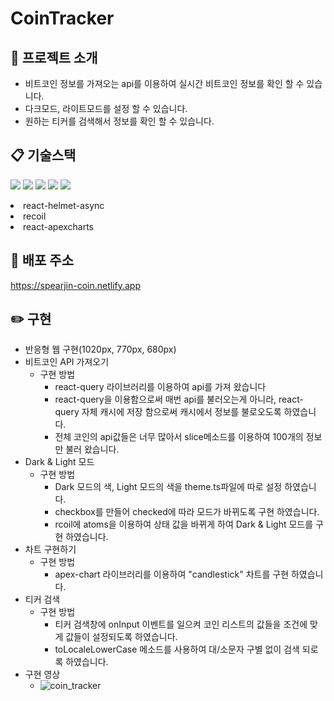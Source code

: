 # CoinTracker

## :raised_hands: 프로젝트 소개
* 비트코인 정보를 가져오는 api를 이용하여 실시간 비트코인 정보를 확인 할 수 있습니다.
* 다크모드, 라이트모드를 설정 할 수 있습니다.
* 원하는 티커를 검색해서 정보를 확인 할 수 있습니다.

## :clipboard: 기술스택
<img src="https://img.shields.io/badge/react-61DAFB?style=for-the-badge&logo=react&logoColor=black"> <img src="https://img.shields.io/badge/typescript-3A74C0?style=for-the-badge&logo=typescript&logoColor=white"> <img src="https://img.shields.io/badge/styled_components-DB7093?style=for-the-badge&logo=styled-components&logoColor=white"> <img src="https://img.shields.io/badge/react_router-C03F41?style=for-the-badge&logo=reactrouter&logoColor=white"> <img src="https://img.shields.io/badge/react_query-F03E50?style=for-the-badge&logo=reactquery&logoColor=white"> <li>react-helmet-async</li> <li>recoil</li> <li>react-apexcharts</li>

## :paperclip: 배포 주소
https://spearjin-coin.netlify.app

## :pencil2: 구현
  * 반응형 웹 구현(1020px, 770px, 680px)
  * 비트코인 API 가져오기
    * 구현 방법
      * react-query 라이브러리를 이용하여 api를 가져 왔습니다
      * react-query을 이용함으로써 매번 api를 불러오는게 아니라, react-query 자체 캐시에 저장 함으로써 캐시에서 정보를 불로오도록 하였습니다.
      * 전체 코인의 api값들은 너무 많아서 slice메소드를 이용하여 100개의 정보만 불러 왔습니다.
  * Dark & Light 모드
    * 구현 방법
      * Dark 모드의 색, Light 모드의 색을 theme.ts파일에 따로 설정 하였습니다.
      * checkbox를 만들어 checked에 따라 모드가 바뀌도록 구현 하였습니다.
      * rcoil에 atoms을 이용하여 상태 값을 바뀌게 하여 Dark & Light 모드를 구현 하였습니다.
  * 차트 구현하기
    * 구현 방법
      * apex-chart 라이브러리를 이용하여 "candlestick" 차트를 구현 하였습니다.
  * 티커 검색
    * 구현 방법
      * 티커 검색창에 onInput 이벤트를 일으켜 코인 리스트의 값들을 조건에 맞게 값들이 설정되도록 하였습니다.
      * toLocaleLowerCase 메소드를 사용하여 대/소문자 구별 없이 검색 되로록 하였습니다.
  * 구현 영상
    * ![coin_tracker](https://user-images.githubusercontent.com/87363129/158095978-519b665f-56b5-40c4-a9a5-06de9adcf082.gif)
